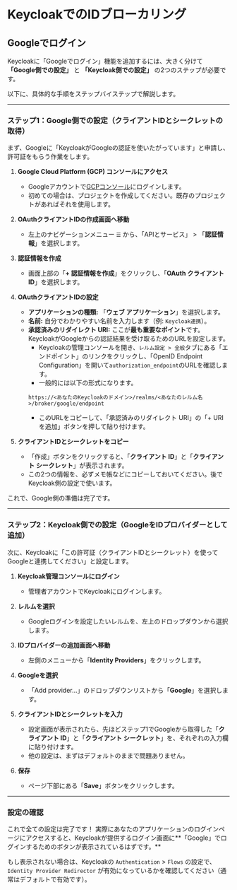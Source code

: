 # KeycloakでのIDブローカリング

## Googleでログイン
Keycloakに「Googleでログイン」機能を追加するには、大きく分けて **「Google側での設定」** と **「Keycloak側での設定」** の2つのステップが必要です。

以下に、具体的な手順をステップバイステップで解説します。

-----

### **ステップ1：Google側での設定（クライアントIDとシークレットの取得）**

まず、Googleに「KeycloakがGoogleの認証を使いたがっています」と申請し、許可証をもらう作業をします。

1.  **Google Cloud Platform (GCP) コンソールにアクセス**

      * Googleアカウントで[GCPコンソール](https://console.cloud.google.com/)にログインします。
      * 初めての場合は、プロジェクトを作成してください。既存のプロジェクトがあればそれを使用します。

2.  **OAuthクライアントIDの作成画面へ移動**

      * 左上のナビゲーションメニュー `☰` から、「APIとサービス」 > 「**認証情報**」を選択します。

3.  **認証情報を作成**

      * 画面上部の「**+ 認証情報を作成**」をクリックし、「**OAuth クライアント ID**」を選択します。

4.  **OAuthクライアントIDの設定**

      * **アプリケーションの種類:** 「**ウェブ アプリケーション**」を選択します。
      * **名前:** 自分でわかりやすい名前を入力します（例: `Keycloak連携`）。
      * **承認済みのリダイレクト URI:** ここが**最も重要なポイント**です。KeycloakがGoogleからの認証結果を受け取るためのURLを設定します。
          * Keycloakの管理コンソールを開き、`レルム設定 > 全般`タブにある「エンドポイント」のリンクをクリックし、「OpenID Endpoint Configuration」を開いて`authorization_endpoint`のURLを確認します。
          * 一般的には以下の形式になります。
        ```
        https://<あなたのKeycloakのドメイン>/realms/<あなたのレルム名>/broker/google/endpoint
        ```
          * このURLをコピーして、「承認済みのリダイレクト URI」の「+ URI を追加」ボタンを押して貼り付けます。

5.  **クライアントIDとシークレットをコピー**

      * 「作成」ボタンをクリックすると、「**クライアント ID**」と「**クライアント シークレット**」が表示されます。
      * この2つの情報を、必ずメモ帳などにコピーしておいてください。後でKeycloak側の設定で使います。

これで、Google側の準備は完了です。

-----

### **ステップ2：Keycloak側での設定（GoogleをIDプロバイダーとして追加）**

次に、Keycloakに「この許可証（クライアントIDとシークレット）を使ってGoogleと連携してください」と設定します。

1.  **Keycloak管理コンソールにログイン**

      * 管理者アカウントでKeycloakにログインします。

2.  **レルムを選択**

      * Googleログインを設定したいレルムを、左上のドロップダウンから選択します。

3.  **IDプロバイダーの追加画面へ移動**

      * 左側のメニューから「**Identity Providers**」をクリックします。

4.  **Googleを選択**

      * 「Add provider...」のドロップダウンリストから「**Google**」を選択します。

5.  **クライアントIDとシークレットを入力**

      * 設定画面が表示されたら、先ほどステップ1でGoogleから取得した「**クライアント ID**」と「**クライアント シークレット**」を、それぞれの入力欄に貼り付けます。
      * 他の設定は、まずはデフォルトのままで問題ありません。

6.  **保存**

      * ページ下部にある「**Save**」ボタンをクリックします。

-----

### **設定の確認**

これで全ての設定は完了です！
実際にあなたのアプリケーションのログインページにアクセスすると、Keycloakが提供するログイン画面に**「Google」でログインするためのボタンが表示されているはずです。**

もし表示されない場合は、Keycloakの `Authentication` > `Flows` の設定で、`Identity Provider Redirector` が有効になっているかを確認してください（通常はデフォルトで有効です）。